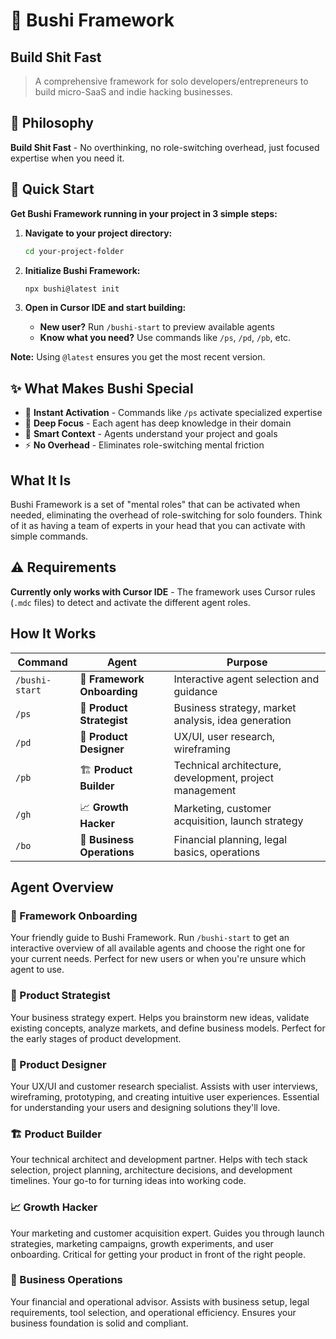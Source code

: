 # 🚀 Bushi Framework
## Build Shit Fast
> A comprehensive framework for solo developers/entrepreneurs to build micro-SaaS and indie hacking businesses.


## 🎯 **Philosophy**

**Build Shit Fast** - No overthinking, no role-switching overhead, just focused expertise when you need it.


## 🚀 **Quick Start**

**Get Bushi Framework running in your project in 3 simple steps:**

1. **Navigate to your project directory:**
   ```bash
   cd your-project-folder
   ```

2. **Initialize Bushi Framework:**
   ```bash
   npx bushi@latest init
   ```

3. **Open in Cursor IDE and start building:**
   - **New user?** Run `/bushi-start` to preview available agents
   - **Know what you need?** Use commands like `/ps`, `/pd`, `/pb`, etc.

**Note:** Using `@latest` ensures you get the most recent version.


## ✨ **What Makes Bushi Special**

- 🚀 **Instant Activation** - Commands like `/ps` activate specialized expertise
- 🎯 **Deep Focus** - Each agent has deep knowledge in their domain  
- 🧠 **Smart Context** - Agents understand your project and goals
- ⚡ **No Overhead** - Eliminates role-switching mental friction


## What It Is

Bushi Framework is a set of "mental roles" that can be activated when needed, eliminating the overhead of role-switching for solo founders. Think of it as having a team of experts in your head that you can activate with simple commands.

## ⚠️ Requirements

**Currently only works with Cursor IDE** - The framework uses Cursor rules (`.mdc` files) to detect and activate the different agent roles.


## How It Works

| Command | Agent | Purpose |
|---------|-------|---------|
| `/bushi-start` | 🚀 **Framework Onboarding** | Interactive agent selection and guidance |
| `/ps` | 🎯 **Product Strategist** | Business strategy, market analysis, idea generation |
| `/pd` | 🎨 **Product Designer** | UX/UI, user research, wireframing |
| `/pb` | 🏗️ **Product Builder** | Technical architecture, development, project management |
| `/gh` | 📈 **Growth Hacker** | Marketing, customer acquisition, launch strategy |
| `/bo` | 💼 **Business Operations** | Financial planning, legal basics, operations |


## Agent Overview

### 🚀 Framework Onboarding
Your friendly guide to Bushi Framework. Run `/bushi-start` to get an interactive overview of all available agents and choose the right one for your current needs. Perfect for new users or when you're unsure which agent to use.

### 🎯 Product Strategist
Your business strategy expert. Helps you brainstorm new ideas, validate existing concepts, analyze markets, and define business models. Perfect for the early stages of product development.

### 🎨 Product Designer  
Your UX/UI and customer research specialist. Assists with user interviews, wireframing, prototyping, and creating intuitive user experiences. Essential for understanding your users and designing solutions they'll love.

### 🏗️ Product Builder
Your technical architect and development partner. Helps with tech stack selection, project planning, architecture decisions, and development timelines. Your go-to for turning ideas into working code.

### 📈 Growth Hacker
Your marketing and customer acquisition expert. Guides you through launch strategies, marketing campaigns, growth experiments, and user onboarding. Critical for getting your product in front of the right people.

### 💼 Business Operations
Your financial and operational advisor. Assists with business setup, legal requirements, tool selection, and operational efficiency. Ensures your business foundation is solid and compliant.
